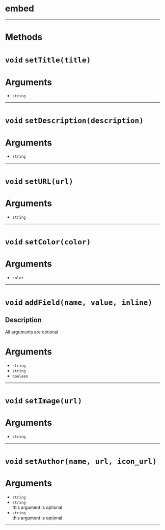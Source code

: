 # embed


---
# Methods
# `void` `setTitle(title)`
# Arguments
* `string`  

---
# `void` `setDescription(description)`
# Arguments
* `string`  

---
# `void` `setURL(url)`
# Arguments
* `string`  

---
# `void` `setColor(color)`
# Arguments
* `color`  

---
# `void` `addField(name, value, inline)`
Description
---
All arguments are optional  

# Arguments
* `string`  
* `string`  
* `boolean`  

---
# `void` `setImage(url)`
# Arguments
* `string`  

---
# `void` `setAuthor(name, url, icon_url)`
# Arguments
* `string`  
* `string`  
this argument is optional   
* `string`  
this argument is optional   

---

